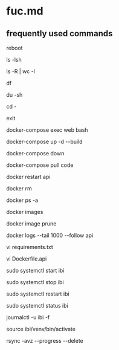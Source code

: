 # fuc.md

## frequently used commands

reboot

ls -lsh

ls -R | wc -l

df

du -sh

cd -

exit

docker-compose exec web bash

docker-compose up -d --build

docker-compose down

docker-compose pull code

docker restart api

docker rm

docker ps -a

docker images

docker image prune

docker logs --tail 1000 --follow api

vi requirements.txt

vi Dockerfile.api

sudo systemctl start ibi

sudo systemctl stop ibi

sudo systemctl restart ibi

sudo systemctl status ibi

journalctl -u ibi -f

source ibi/venv/bin/activate

rsync -avz --progress --delete
